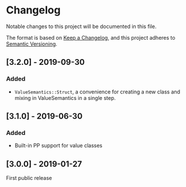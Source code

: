 # Changelog

Notable changes to this project will be documented in this file.

The format is based on [Keep a Changelog](https://keepachangelog.com/en/1.0.0/),
and this project adheres to [Semantic Versioning](https://semver.org/spec/v2.0.0.html).

## [3.2.0] - 2019-09-30
### Added
- `ValueSemantics::Struct`, a convenience for creating a new class and mixing
  in ValueSemantics in a single step.

## [3.1.0] - 2019-06-30
### Added
- Built-in PP support for value classes

## [3.0.0] - 2019-01-27

First public release
